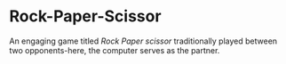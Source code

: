 # Rock-Paper-Scissor
An engaging game titled
*Rock Paper scissor*
traditionally played between two opponents-here, the computer serves as the partner.
